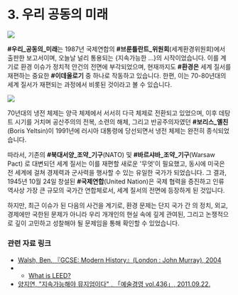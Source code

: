 # 3. 우리 공동의 미래

![](https://reader011.staticloud.net/reader011/html5/20190104/55a26c261a28ab3d4a8b47a2/bg1.png)

**\#우리\_공동의\_미래**는 1987년 국제연합의 **\#브룬틀란트\_위원회**\(세계환경위원회\)에서 출판한 보고서이며, 오늘날 널리 통용되는 {지속가능한 ...}의 시작이었습니다. 이를 계기로 환경 이슈가 정치적 안건의 전면에 부각되었으며, 현재까지도 **\#환경은** 세계 질서를 재편하는 중요한 **\#이데올로기** 중 하나로 작동하고 있습니다. 한편, 이는 70-80년대의 세계 질서가 재편되는 과정에서 비롯된 것이라고 볼 수 있습니다. 



![](https://t1.daumcdn.net/cfile/tistory/0269DD4D5121FECB05)

70년대의 냉전 체제는 양극 체제에서 서서히 다극 체제로 전환되고 있었으며, 이후 데탕트 시기를 거치며 공산주의의 전복, 소련의 해체, 그리고 반공주의자였던 **\#보리스\_옐친**\(Boris Yeltsin\)이 1991년에 러시아 대통령에 당선되면서 냉전 체제는 완전히 종식되었습니다.

따라서, 기존의 **\#북대서양\_조약\_기구**\(NATO\) 및 **\#바르샤바\_조약\_기구**\(Warsaw Pact\) 로 대변되던 세계 질서는 이를 재편할 새로운 '무엇'이 필요했고, 동시에 미국은 전 세계에 걸쳐 경제력과 군사력을 행사할 수 있는 유일한 국가가 되었습니다. 그 결과, 1945년 10월 24일 창설된 **\#국제연합**\(United Nation\)은 국제 협력을 증진하고 인류 역사상 가장 큰 규모의 국가간 연합체로서, 세계 질서의 전면에 등장하게 된 것입니다.

하지만, 최근 이슈가 된 다음의 사건을 계기로, 환경 문제는 단지 국가 간 의 정치, 외교, 경제에만 국한된 문제가 아니라 우리 개개인의 현실 속에 깊게 관여된, 그리고 논쟁적으로 깊이 고민하고 성찰해야 될 문제임을 통해 확인할 수 있었습니다.



### 관련 자료 링크

* [Walsh, Ben. 『GCSE: Modern History』\(London : John Murray\), 2004](http://cefia.aks.ac.kr:84/index.php?title=GCSE:_Modern_History:_Contents)
* * [What is LEED?](https://www.usgbc.org/help/what-leed)
* [양지연, "지속가능해야 뮤지엄이다" , 「예술경영 vol.436」,  2011.09.22.](https://www.gokams.or.kr:442/webzine/wNew/column/column_view.asp?idx=804&page=1&c_idx=&searchString=)

